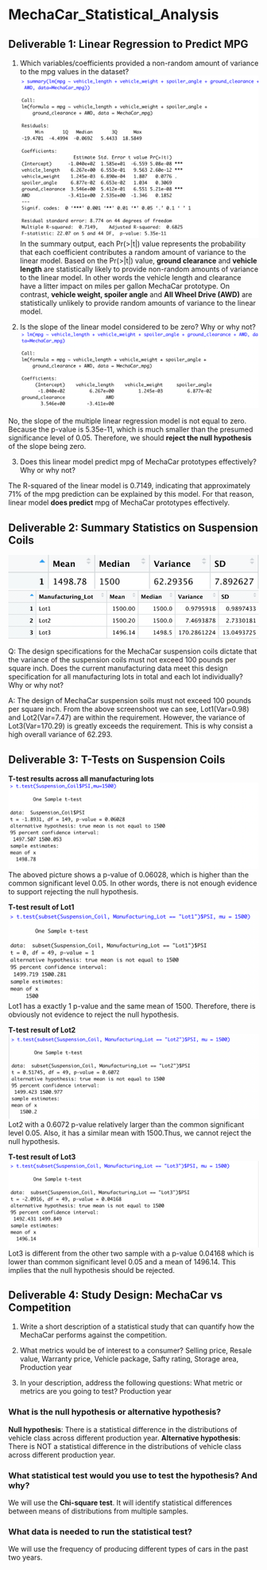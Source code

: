 # MechaCar_Statistical_Analysis
## Deliverable 1: Linear Regression to Predict MPG
1. Which variables/coefficients provided a non-random amount of variance to the mpg values in the dataset?
![1p](pictures/1p.png)
In the summary output, each Pr(>|t|) value represents the probability that each coefficient contributes a random amount of variance to the linear model. Based on the Pr(>|t|) value, **ground clearance** and **vehicle length** are statistically likely to provide non-random amounts of variance to the linear model. In other words the vehicle length and clearance have a litter impact on miles per gallon MechaCar prototype. On contrast, **vehicle weight, spoiler angle** and **All Wheel Drive (AWD)** are statistically unlikely to provide random amounts of variance to the linear model.

2. Is the slope of the linear model considered to be zero? Why or why not?
![2lm](pictures/2lm.png)

No, the slope of the multiple linear regression model is not equal to zero. Because the p-value is 5.35e-11, which is much smaller than the presumed significance level of 0.05. Therefore, we should **reject the null hypothesis** of the slope being zero.

3. Does this linear model predict mpg of MechaCar prototypes effectively? Why or why not?

The R-squared of the linear model is 0.7149, indicating that approximately 71% of the mpg prediction can be explained by this model. For that reason, linear model **does predict** mpg of MechaCar prototypes effectively.

## Deliverable 2: Summary Statistics on Suspension Coils
![total](pictures/total.png)
![lot](pictures/lot.png)

Q: The design specifications for the MechaCar suspension coils dictate that the variance of the suspension coils must not exceed 100 pounds per square inch. Does the current manufacturing data meet this design specification for all manufacturing lots in total and each lot individually? Why or why not?

A: The design of MechaCar suspension soils must not exceed 100 pounds per square inch. From the above screenshoot we can see, Lot1(Var=0.98) and Lot2(Var=7.47) are within the requirement. However, the variance of Lot3(Var=170.29) is greatly exceeds the requirement. This is why consist a high overall variance of 62.293.

## Deliverable 3: T-Tests on Suspension Coils
**T-test results across all manufacturing lots**
![d31](pictures/d31.png)
The aboved picture shows a p-value of 0.06028, which is higher than the common significant level 0.05. In other words, there is not enough evidence to support rejecting the null hypothesis. 

**T-test result of Lot1**
![m32](pictures/m32.png)
Lot1 has a exactly 1 p-value and the same mean of 1500. Therefore, there is obviously not evidence to reject the null hypothesis.

**T-test result of Lot2**
![c33](pictures/c33.png)
Lot2 with a 0.6072 p-value relatively larger than the common significant level 0.05. Also, it has a similar mean with 1500.Thus, we cannot reject the null hypothesis. 

**T-test result of Lot3**
![a34](pictures/a34.png)
Lot3 is different from the other two sample with a p-value 0.04168 which is lower than common significant level 0.05 and a mean of 1496.14. This implies that the null hypothesis should be rejected.

## Deliverable 4: Study Design: MechaCar vs Competition
1. Write a short description of a statistical study that can quantify how the MechaCar performs against the competition.

2. What metrics would be of interest to a consumer?
Selling price, Resale value, Warranty price, Vehicle package, Safty rating, Storage area, Production year

3. In your description, address the following questions:
What metric or metrics are you going to test?  Production year 

### What is the null hypothesis or alternative hypothesis? 
**Null hypothesis**: There is a statistical difference in the distributions of vehicle class across different production year. 
**Alternative hypothesis**: There is NOT a statistical difference in the distributions of vehicle class across different production year. 

### What statistical test would you use to test the hypothesis? And why?
We will use the **Chi-square test**. It will identify statistical differences between means of distributions from multiple samples.

### What data is needed to run the statistical test?
We will use the frequency of producing different types of cars in the past two years.
